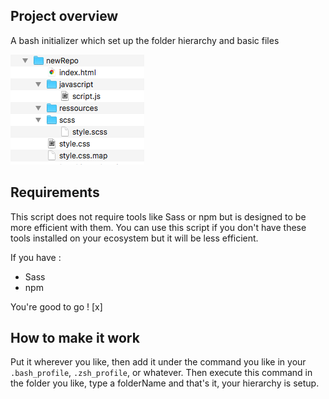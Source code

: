 ## Project overview

A bash initializer which set up the folder hierarchy and basic files 

![alt text](./readme_hierarchy_picture.png)

## Requirements

This script does not require tools like Sass or npm but is designed to be more efficient with them. You can use this script if you don't have these tools installed on your ecosystem but it will be less efficient.

If you have :
   - Sass
   - npm
   
You're good to go ! [x]



## How to make it work

Put it wherever you like, then add it under the command you like in your `.bash_profile`, `.zsh_profile`, or whatever.
Then execute this command in the folder you like, type a folderName and that's it, your hierarchy is setup.

